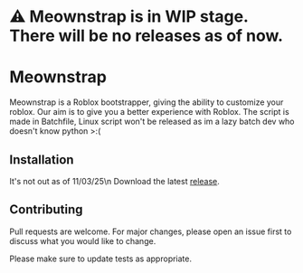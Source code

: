 # ⚠️ Meownstrap is in WIP stage. There will be no releases as of now.
# Meownstrap
Meownstrap is a Roblox bootstrapper, giving the ability to customize your roblox. Our aim is to give you a better experience with Roblox.
The script is made in Batchfile, Linux script won't be released as im a lazy batch dev who doesn't know python >:(

## Installation
It's not out as of 11/03/25\n
Download the latest [release](https://github.com/od3f/Meownstrap/releases).

## Contributing

Pull requests are welcome. For major changes, please open an issue first
to discuss what you would like to change.

Please make sure to update tests as appropriate.
